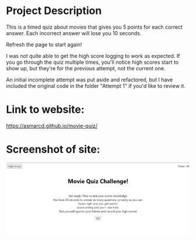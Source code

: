 # Project Description
This is a timed quiz about movies that gives you 5 points for each correct answer. Each incorrect answer will lose you 10 seconds. 

Refresh the page to start again!

I was not quite able to get the high score logging to work as expected. If you go through the quiz multiple times, you'll notice high scores start to show up, but they're for the previous attempt, not the current one. 

An initial incomplete attempt was put aside and refactored, but I have included the original code in the folder "Attempt 1" if you'd like to review it.

# Link to website:
https://asmarcd.github.io/movie-quiz/

# Screenshot of site:
<img src = "Screenshot 2020-09-16 213404.png" alt = "Quiz home page">

